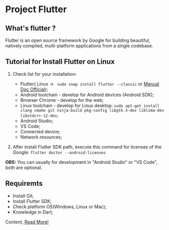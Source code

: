 # Project Flutter

## What's flutter ?
Flutter is an open source framework by Google for building beautiful, natively compiled, multi-platform applications from a single codebase.

## Tutorial for Install Flutter on Linux
 
1. Check list for your installation:
   
    - Flutter( Linux -> ` sudo snap install flutter --classic` or [Manual Doc Official](https://docs.flutter.dev/get-started/install/linux#method-2-manual-installation));
    - Android toolchain - develop for Android devices (Android SDK);
    - Browser Chrome - develop for the web;
    - Linux toolchain - develop for Linux desktop:  `sudo apt-get install clang cmake git ninja-build pkg-config libgtk-3-dev liblzma-dev libstdc++-12-dev`;
    - Android Studio;
    - VS Code;
    - Connected device;
    - Network resources;

2. After install Flutter SDK path, execute this command for licenses of the Google: 
 `flutter doctor --android-licenses`

**OBS:** You can usually for development in "Android Studio" or "VS Code", both are optional.




## Requiremts

- Install Git;
- Install Flutter SDK;
- Check platform OS(Windows, Linux or Mac);
- Knowledge in Dart;

Content, [Read More!](https://docs.flutter.dev/get-started/install)